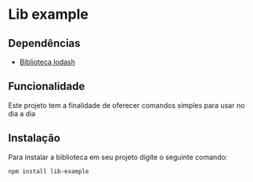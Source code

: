 # Lib example

## Dependências
- [Biblioteca lodash](https://github.com/lodash/lodash)

## Funcionalidade

Este projeto tem a finalidade de oferecer comandos simples para usar no dia a dia

## Instalação

Para instalar a biblioteca em seu projeto
digite o seguinte comando:

```
npm install lib-example
```
